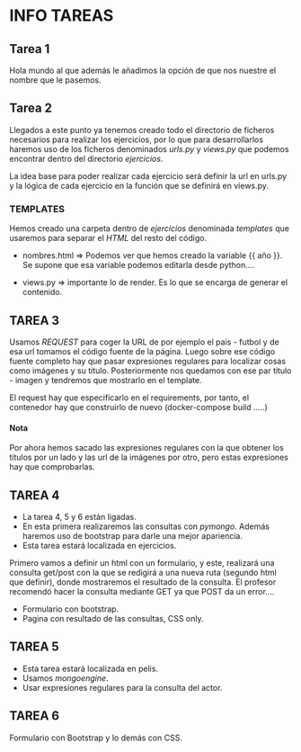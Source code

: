 # INFO TAREAS

## Tarea 1 

Hola mundo al que además le añadimos la opción de que nos nuestre el nombre que le pasemos.

## Tarea 2

Llegados a este punto ya tenemos creado todo el directorio de ficheros necesarios para realizar los ejercicios, por lo que para desarrollarlos haremos uso de los ficheros denominados *urls.py* y *views.py* que podemos encontrar dentro del directorio *ejercicios*.

La idea base para poder realizar cada ejercicio será definir la url en urls.py y la lógica de cada ejercicio en la función que se definirá en views.py.

### TEMPLATES

Hemos creado una carpeta dentro de *ejercicios* denominada *templates* que usaremos para separar el *HTML* del resto del código.

- nombres.html => Podemos ver que hemos creado la variable {{ año }}. Se supone que esa variable podemos editarla desde python....

- views.py => importante lo de render. Es lo que se encarga de generar el contenido.

## TAREA 3

Usamos *REQUEST* para coger la URL de por ejemplo el pais - futbol y de esa url tomamos el código fuente de la página. Luego sobre ese código fuente completo hay que pasar expresiones regulares para localizar cosas como imágenes y su título. Posteriormente nos quedamos con ese par titulo - imagen y tendremos que mostrarlo en el template.

El request hay que especificarlo en el requirements, por tanto, el contenedor hay que construirlo de nuevo (docker-compose build .....)

#### Nota

Por ahora hemos sacado las expresiones regulares con la que obtener los títulos por un lado y las url de la imágenes por otro, pero estas expresiones hay que comprobarlas.

## TAREA 4

- La tarea 4, 5 y 6 están ligadas. 
- En esta primera realizaremos las consultas con *pymongo*. Además haremos uso de bootstrap para darle una mejor apariencia.
- Esta tarea estará localizada en ejercicios.

Primero vamos a definir un html con un formulario, y este, realizará una consulta get/post con la que se redigirá a una nueva ruta (segundo html que definir), donde mostraremos el resultado de la consulta. El profesor recomendó hacer la consulta mediante GET ya que POST da un error....
- Formulario con bootstrap.
- Pagina con resultado de las consultas, CSS only.

## TAREA 5

- Esta tarea estará localizada en pelis.
- Usamos *mongoengine*.
- Usar expresiones regulares para la consulta del actor.

## TAREA 6

Formulario con Bootstrap y lo demás con CSS.